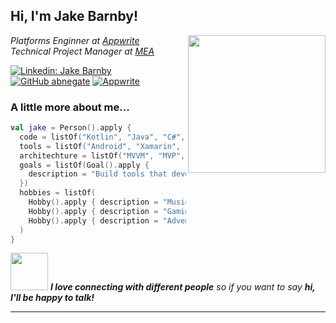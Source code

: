 <h2> Hi, I'm Jake Barnby! </h2>
<img align='right' src="https://media.giphy.com/media/kz6cm1kKle2MYkHtJF/giphy.gif" width="220">
<p><em>Platforms Enginner at <a href="https://appwrite.io">Appwrite</a></br>Technical Project Manager at <a href="https://www.we-are-mea.com.com">MEA</a>
</em></p>

[![Linkedin: Jake Barnby](https://img.shields.io/badge/-Jake%20Barnby-blue?style=flat-square&logo=Linkedin&logoColor=white&link=https://www.linkedin.com/in/jake-barnby-559602207/)](https://www.linkedin.com/in/jake-barnby-559602207/)
[![GitHub abnegate](https://img.shields.io/github/followers/abnegate?label=follow&style=social)](https://github.com/abnegate)
[![Appwrite](https://img.shields.io/badge/appwrite.io-f02e65?style=flat-square)](https://appwrite.io)

### A little more about me...  

```kotlin
val jake = Person().apply {
  code = listOf("Kotlin", "Java", "C#", "Ruby", "Bash")
  tools = listOf("Android", "Xamarin", "ASP.NET Core", "AWS", "Azure", "Everything else")
  architechture = listOf("MVVM", "MVP", "MVC", "Microservices")
  goals = listOf(Goal().apply {
    description = "Build tools that developers love using."
  })
  hobbies = listOf(
    Hobby().apply { description = "Music" },
    Hobby().apply { description = "Gaming" }, 
    Hobby().apply { description = "Adventuring" }
  )
}
```


<img src="https://media.giphy.com/media/LnQjpWaON8nhr21vNW/giphy.gif" width="60"> <em><b>I love connecting with different people</b> so if you want to say <b>hi, I'll be happy to talk!</b></em>

---
